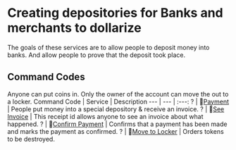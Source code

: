 # Creating depositories for Banks and merchants to dollarize
The goals of these services are to allow people to deposit money into banks.
And allow people to prove that the deposit took place. 


## Command Codes
Anyone can put coins in. Only the owner of the account can move the out to a locker. 
Command Code | Service | Description
--- | --- | :---: 
? | 🔴[Payment](#) | People put money into a special depository & receive an invoice. 
? | 🔴[See Invoice](#) | This receipt id allows anyone to see an invoice about what happened. 
? | 🔴[Confirm Payment](#confirm-payment) | Confirms that a payment has been made and marks the payment as confirmed.
? | 🔴[Move to Locker](#move-to-locker) | Orders tokens to be destroyed. 
